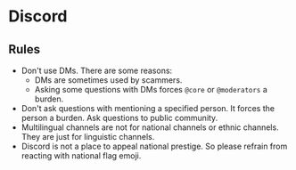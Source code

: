 # Discord

## Rules

- Don't use DMs. There are some reasons:
  - DMs are sometimes used by scammers.
  - Asking some questions with DMs forces `@core` or `@moderators` a burden.
- Don't ask questions with mentioning a specified person. It forces the person a burden. Ask questions to public community.
- Multilingual channels are not for national channels or ethnic channels. They are just for linguistic channels.
- Discord is not a place to appeal national prestige. So please refrain from reacting with national flag emoji.
